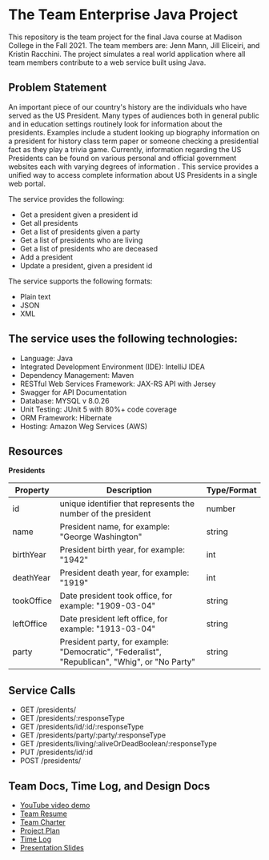 # The Team Enterprise Java Project

This repository is the team project for the final Java course at Madison College in the Fall 2021. The team members are: Jenn Mann, Jill Eliceiri, and Kristin Racchini. The project simulates a real world application where all team members contribute to a web service built using Java.
## Problem Statement
An important piece of our country's history are the individuals who have served as the US President. Many types of audiences both in general public and in education settings routinely look for information about the presidents. Examples include a student looking up biography information on a president for history class term paper or someone checking a presidential fact as they play a trivia game.  Currently, information regarding the US Presidents can be found on various personal and official government websites each with varying degrees of information . This service provides a unified way to access complete information about US Presidents in a single web portal.  

The service provides the following:

* Get a president given a president id
* Get all presidents 
* Get a list of presidents given a party
* Get a list of presidents who are living
* Get a list of presidents who are deceased
* Add a president
* Update a president, given a president id 

The service supports the following formats: 

* Plain text
* JSON
* XML

## The service uses the following technologies:
* Language: Java  
* Integrated Development Environment (IDE): IntelliJ IDEA  
* Dependency Management: Maven  
* RESTful Web Services Framework: JAX-RS API with Jersey    
* Swagger for API Documentation    
* Database: MYSQL v 8.0.26  
* Unit Testing: JUnit 5 with 80%+ code coverage  
* ORM Framework: Hibernate    
* Hosting: Amazon Weg Services (AWS)  

## Resources
**Presidents**

| Property  | Description   |  Type/Format |
|---|---|---|
| id   | unique identifier that represents the number of the president | number  | 
| name  | President name, for example: "George Washington"  | string  |
| birthYear  | President birth year, for example: "1942"  | int  |
| deathYear  | President death year, for example: "1919"  | int  |
| tookOffice  | Date president took office, for example: "1909-03-04"  | string  |
| leftOffice  | Date president left office, for example: "1913-03-04"  | string  |
| party  | President party, for example: "Democratic", "Federalist", "Republican", "Whig", or "No Party"  | string  |

## Service Calls

* GET /presidents/
* GET /presidents/:responseType
* GET /presidents/id/:id/:responseType
* GET /presidents/party/:party/:responseType
* GET /presidents/living/:aliveOrDeadBoolean/:responseType
* PUT /presidents/id/:id
* POST /presidents/

## Team Docs, Time Log, and Design Docs
* [YouTube video demo](https://www.youtube.com/watch?v=pMYa6fjF30A)
* [Team Resume](docs/TeamResume.md)
* [Team Charter](docs/TeamCharter.md)
* [Project Plan](docs/ProjectPlan.md)
* [Time Log](docs/TimeLog.md)
* [Presentation Slides](docs/PresidentsAPI-Presentation.pdf)
